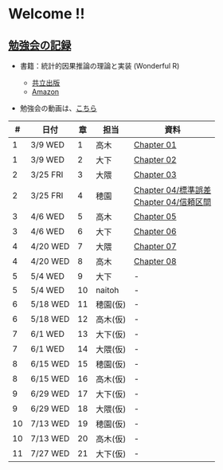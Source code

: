 # Welcome !!

## [勉強会の記録](https://brains-consulting.github.io/study_causality_2022/)

- 書籍：統計的因果推論の理論と実装 (Wonderful R)
    - [共立出版](https://www.kyoritsu-pub.co.jp/bookdetail/9784320112452)
    - [Amazon](https://www.amazon.co.jp/dp/4320112458)


- 勉強会の動画は、[こちら](https://drive.google.com/drive/folders/1eogdcBTE_jiV6xZGIZ8e7MQWYNQkW27t)


| # | 日付 | 章 | 担当 | 資料 |
| --- | - | --- | --- | --- |
|  1 | 3/9  WED  | 1  | 高木 | [Chapter 01](https://esa-pages.io/p/sharing/9508/posts/220/c990196817a2f926ef33.html) |
|  1 | 3/9  WED  | 2  | 大下 | [Chapter 02](https://brains-consulting.github.io/study_causality_2022/chapter2.html#) |
|  2 | 3/25 FRI | 3  | 大隈 | [Chapter 03](https://brains-consulting.github.io/study_causality_2022/chapter03.html#) |
|  2 | 3/25 FRI | 4  | 穂園 | [Chapter 04/標準誤差](https://brains-consulting.github.io/study_causality_2022/chapter04_1_standardError.html#) <br>  [Chapter 04/信頼区間](https://brains-consulting.github.io/study_causality_2022/chapter04_2_confidenceInterval.html#) |
|  3 | 4/6  WED | 5  | 高木 | [Chapter 05](https://esa-pages.io/p/sharing/9508/posts/241/1f444dbbaa9234c8f92b.html) |
|  3 | 4/6  WED | 6  | 大下 | [Chapter 06](https://brains-consulting.github.io/study_causality_2022/chapter06.html#) |
|  4 | 4/20 WED | 7  | 大隈 | [Chapter 07](https://brains-consulting.github.io/study_causality_2022/chapter07.html#) |
|  4 | 4/20 WED | 8  | 高木 | [Chapter 08](https://esa-pages.io/p/sharing/9508/posts/250/3b0e1d9b550d9a096447.html) |
|  5 | 5/4  WED | 9  | 大下 | - |
|  5 | 5/4  WED | 10 | naitoh | - |
|  6 | 5/18 WED | 11 | 穂園(仮) | - |
|  6 | 5/18 WED | 12 | 高木(仮) | - |
|  7 | 6/1  WED | 13 | 大下(仮) | - |
|  7 | 6/1  WED | 14 | 大隈(仮) | - |
|  8 | 6/15 WED | 15 | 穂園(仮) | - |
|  8 | 6/15 WED | 16 | 高木(仮) | - |
|  9 | 6/29 WED | 17 | 大下(仮) | - |
|  9 | 6/29 WED | 18 | 大隈(仮) | - |
| 10 | 7/13 WED | 19 | 穂園(仮) | - |
| 10 | 7/13 WED | 20 | 高木(仮) | - |
| 11 | 7/27 WED | 21 | 大下(仮) | - |


